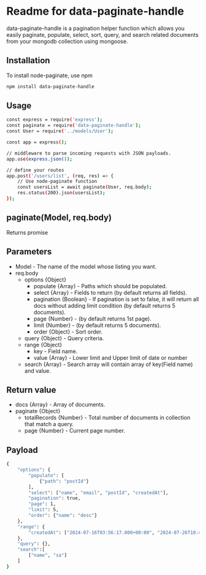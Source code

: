 # Readme for data-paginate-handle
data-paginate-handle is a pagination helper function which allows you easily paginate, populate, select, sort, query, and search related documents from your mongodb collection using mongoose.

## Installation
To install node-paginate, use npm
```sh
npm install data-paginate-handle
```
## Usage
```sh
const express = require('express');
const paginate = require('data-paginate-handle');
const User = require('../models/User');

const app = express();

// middleware to parse incoming requests with JSON payloads.
app.use(express.json());

// define your routes
app.post('/users/list', (req, res) => {
    // Use node-paginate function
    const usersList = await paginate(User, req.body);
    res.status(200).json(usersList);
});
```
## paginate(Model, req.body)
Returns promise
## Parameters
- Model - The name of the model whose listing you want.
- req.body 
    - options {Object} 
        - populate {Array} - Paths which should be populated.
        - select {Array} - Fields to return (by default returns all fields).
        - pagination {Boolean} - If pagination is set to false, it will return all docs without adding limit condition (by default returns 5 documents).
        - page {Number} - (by default returns 1st page).
        - limit {Number} - (by default returns 5 documents).
        - order {Object} - Sort order.
    - query {Object} - Query criteria.
    - range {Object}
        - key - Field name. 
        - value {Array} - Lower limit and Upper limit of date or number
    - search {Array} - Search array will contain array of key(Field name) and value.
## Return value
- docs {Array} - Array of documents.
- paginate {Object}
    - totalRecords {Number} - Total number of documents in collection that match a query.
    - page {Number} - Current page number.
## Payload
```sh
{
    "options": {
        "populate": [
            {"path": "postId"}
        ],
        "select": ["name", "email", "postId", "createdAt"],
        "pagination": true,
        "page": 1,
        "limit": 5,
        "order": {"name": "desc"}
    },
    "range": {
        "createdAt": ["2024-07-16T03:56:17.000+00:00", "2024-07-26T10:41:28.000+00:00"]
    },
    "query": {},
    "search":[
        ["name", "sa"]
    ]
}
```